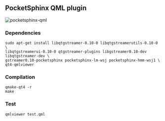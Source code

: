 ## PocketSphinx QML plugin

![pocketsphinx-qml](https://raw.github.com/penk/SlateKit/master/IME/pocketsphinx/screenshot.png)

### Dependencies 

    sudo apt-get install libqtgstreamer-0.10-0 libqtgstreamerutils-0.10-0 \
    libqtgstreamerui-0.10-0 qtgstreamer-plugins libgstreamer0.10-dev libqtgstreamer-dev \
    gstreamer0.10-pocketsphinx pocketsphinx-lm-wsj pocketsphinx-hmm-wsj1 \
    qt4-qmlviewer

### Compilation 

    qmake-qt4 -r 
    make

### Test

    qmlviewer test.qml
